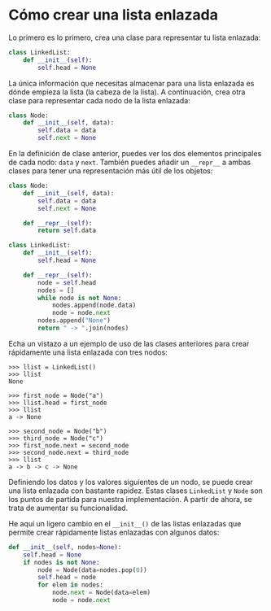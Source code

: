 # Cómo crear una lista enlazada

Lo primero es lo primero, crea una clase para representar tu lista enlazada:

```python
class LinkedList:
    def __init__(self):
        self.head = None
```

La única información que necesitas almacenar para una lista enlazada es dónde empieza la lista (la cabeza de la lista). A continuación, crea otra clase para representar cada nodo de la lista enlazada:

```python
class Node:
    def __init__(self, data):
        self.data = data
        self.next = None
```

En la definición de clase anterior, puedes ver los dos elementos principales de cada nodo: `data` y `next`. También puedes añadir un `__repr__` a ambas clases para tener una representación más útil de los objetos:

```python
class Node:
    def __init__(self, data):
        self.data = data
        self.next = None

    def __repr__(self):
        return self.data

class LinkedList:
    def __init__(self):
        self.head = None

    def __repr__(self):
        node = self.head
        nodes = []
        while node is not None:
            nodes.append(node.data)
            node = node.next
        nodes.append("None")
        return " -> ".join(nodes)
```

Echa un vistazo a un ejemplo de uso de las clases anteriores para crear rápidamente una lista enlazada con tres nodos:

```commandline
>>> llist = LinkedList()
>>> llist
None

>>> first_node = Node("a")
>>> llist.head = first_node
>>> llist
a -> None

>>> second_node = Node("b")
>>> third_node = Node("c")
>>> first_node.next = second_node
>>> second_node.next = third_node
>>> llist
a -> b -> c -> None
```

Definiendo los datos y los valores siguientes de un nodo, se puede crear una lista enlazada con bastante rapidez. Estas clases `LinkedList` y `Node` son los puntos de partida para nuestra implementación. A partir de ahora, se trata de aumentar su funcionalidad.

He aquí un ligero cambio en el `__init__()` de las listas enlazadas que permite crear rápidamente listas enlazadas con algunos datos:

```python
def __init__(self, nodes=None):
    self.head = None
    if nodes is not None:
        node = Node(data=nodes.pop(0))
        self.head = node
        for elem in nodes:
            node.next = Node(data=elem)
            node = node.next
```